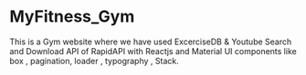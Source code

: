 # MyFitness_Gym
This is a Gym website where we have used ExcerciseDB  &amp; Youtube Search and Download API of RapidAPI with Reactjs and Material UI components like box , pagination, loader , typography , Stack. 
